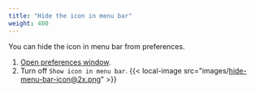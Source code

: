 ```yaml
---
title: "Hide the icon in menu bar"
weight: 400
---
```


You can hide the icon in menu bar from preferences.

1.  [Open preferences window](../open-preferences-window/).
2.  Turn off `Show icon in menu bar`.
    {{< local-image src="images/hide-menu-bar-icon@2x.png" >}}
